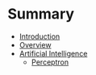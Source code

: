 # Summary
- [Introduction](./auth.md)
- [Overview](./intro.md)
- [Artificial Intelligence](./ai.md)
	- [Perceptron](./chapter_1.md)

